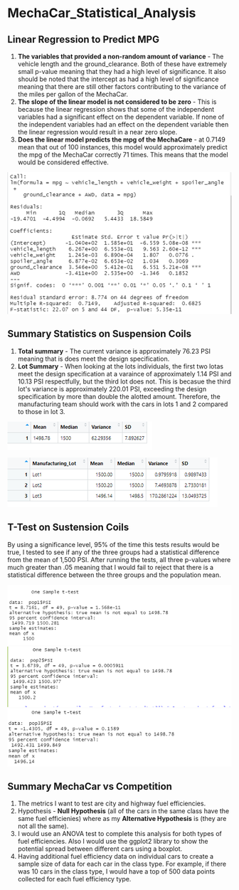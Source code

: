 # MechaCar_Statistical_Analysis
## Linear Regression to Predict MPG

1. **The variables that provided a non-random amount of variance** - The vehicle length and the ground_clearance. Both of these have extremely small p-value meaning that they had a high level of significance. It also should be noted that the intercept as had a high level of significance meaning that there are still other factors contributing to the variance of the miles per gallon of the MechaCar.
2. **The slope of the linear model is not considered to be zero** - This is because the linear regression shows that some of the independent variables had a significant effect on the dependent variable. If none of the independent variables had an effect on the dependent variable then the linear regression would result in a near zero slope.
3. **Does the linear model predicts the mpg of the MechaCare** - at 0.7149 mean that out of 100 instances, this model would approximately predict the mpg of the MechaCar correctly 71 times. This means that the model would be considered effective.

![mpg_linear_regression](https://github.com/pbandi2020/MechaCar_Statistical_Analysis/blob/main/LinearRegressionPredictMPG.png)
## Summary Statistics on Suspension Coils
1. **Total summary** - The current variance is approximately 76.23 PSI meaning that is does meet the design specification.
2. **Lot Summary** -  When looking at the lots individuals, the first two lotas meet the design specification at a varaince of approximately 1.14 PSI and 10.13 PSI respectfully, but the third lot does not. This is becasue the third lot's variance is approximately 220.01 PSI, exceeding the design specification by more than double the alotted amount. Therefore, the manufacturing team should work with the cars in lots 1 and 2 compared to those in lot 3.

![Total Summary](https://github.com/pbandi2020/MechaCar_Statistical_Analysis/blob/main/TotalSummary.png)

![Lot Summary](https://github.com/pbandi2020/MechaCar_Statistical_Analysis/blob/main/LotSummary.png)

## T-Test on Sustension Coils
By using a significance level, 95% of the time this tests results would be true, I tested to see if any of the three groups had a statistical difference from the mean of 1,500 PSI. After running the tests, all three p-values where much greater than .05 meaning that I would fail to reject that there is a statistical difference between the three groups and the population mean.

![Lot 1 Ttest](https://github.com/pbandi2020/MechaCar_Statistical_Analysis/blob/main/lot1_ttest.png)
![Lot 2 Ttest](https://github.com/pbandi2020/MechaCar_Statistical_Analysis/blob/main/lot2_ttest.png)
![Lot 3 Test](https://github.com/pbandi2020/MechaCar_Statistical_Analysis/blob/main/lot3_ttest.png)

## Summary MechaCar vs Competition
1.  The metrics I want to test are city and highway fuel efficiencies.
2.  Hypothesis - **Null Hypothesis** (all of the cars in the same class have the same fuel efficienies) where as my **Alternative Hypothesis** is (they are not all the same).
3.  I would use an ANOVA test to complete this analysis for both types of fuel efficiencies. Also I would use the ggplot2 library to show the potential spread between different cars using a boxplot.
4.  Having additional fuel efficiency data on individual cars to create a sample size of data for each car in the class type. For example, if there was 10 cars in the class type, I would have a top of 500 data points collected for each fuel efficiency type.

